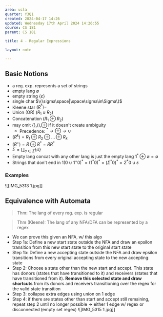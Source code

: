 ```yaml
---
area: ucla
quarter: Y3Q1
created: 2024-04-17 14:26
updated: Wednesday 17th April 2024 14:26:55
course: CS 181
parent: CS 181

title: 4 - Regular Expressions

layout: note

---
```

## Basic Notions
- a reg. exp. represents a set of strings
- empty lang $\emptyset$
- empty string $\{\varepsilon\}$
- single char $\{\sigma\space|\space\sigma\in\Sigma\}$
- Kleene star $(R^*)=$
- Union (OR) $(R_1\cup R_2)$
- Concatenation $(R_1\oplus R_2)$
- may omit $\{\}$,$()$,$\oplus$ if it doesn't create ambiguity
	- Precedence: $^*\to\oplus\to\cup$
- $(R^k)=R_1\oplus R_2\oplus...\oplus R_k$
- $(R^+)=R\oplus R^*=RR^*$
- $\Sigma=\bigcup_{\sigma\in\Sigma} \{\sigma\}$
- Empty lang concat with any other lang is just the empty lang $1^*\oplus\emptyset=\emptyset$
- Strings that don't end in 1$(0\cup1^+0)^*=(1^*0)^*=(\Sigma^*0)^*=\Sigma^*0\cup\varepsilon$
### Examples
![[IMG_5313 1.jpg]]
## Equivalence with Automata
> Thm:
> The lang of every reg. exp. is regular

> Thm (Kleene):
> The lang of any NFA/DFA can be represented by a regex
- We can prove this given an NFA, w/ this algo
- Step 1a: Define a new start state outside the NFA and draw an epsilon transition from this new start state to the original start state
- Step 1b: Define a new accepting state outside the NFA and draw epsilon transitions from every original accepting state to the new accepting state
- Step 2: Choose a state other than the new start and accept. 
  This state has donors (states that have transitioned to it) and receivers (states that have transitioned from it). 
  **Remove this selected state and draw shortcuts** from its donors and receivers transitioning over the regex for the valid state transition
- Step 3: collapse extra edges using union on 1 edge
- Step 4: if there are states other than start and accept still remaining, repeat step 2 until no longer possible -> either 1 edge w/ regex or disconnected (empty set regex) 
![[IMG_5315 1.jpg]]